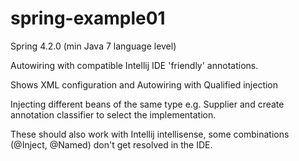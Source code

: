 spring-example01
================

Spring 4.2.0 (min Java 7 language level)

Autowiring with compatible Intellij IDE 'friendly' annotations.

Shows XML configuration and Autowiring with Qualified injection

Injecting different beans of the same type e.g. Supplier<String> and create annotation classifier to select the implementation.

These should also work with Intellij intellisense, some combinations (@Inject,  @Named) don't get resolved in the IDE.
